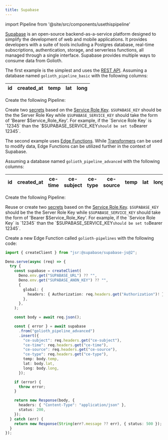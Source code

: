 ```yaml
---
title: Supabase
---
```


import Pipeline from '@site/src/components/usethispipeline'

[Supabase](https://supabase.com/) is an open-source backend-as-a-service
platform designed to simplify the development of web and mobile applications. It
provides developers with a suite of tools including a Postgres database,
real-time subscriptions, authentication, storage, and serverless functions, all
managed through a single interface. Supabase provides multiple ways to consume
data from Golioth.

The first example is the simplest and uses the
[REST API](https://supabase.com/docs/guides/api). Assuming a database named
`golioth_pipeline_basic` with the following columns:

| id | created_at | temp | lat | long |
| -- | ---------- | ---- | --- | ---- |

Create the following Pipeline:

<Pipeline link='https://console.golioth.io/pipeline?name=Supabase%20REST%20API%20Example&pipeline=c3RlcHM6CiAgLSBuYW1lOiBzdGVwMAogICAgZGVzdGluYXRpb246CiAgICAgIHR5cGU6IHdlYmhvb2sKICAgICAgdmVyc2lvbjogdjEKICAgICAgcGFyYW1ldGVyczoKICAgICAgICB1cmw6IGh0dHBzOi8vcmdnY3Fvc2x0cW9wY3d0d3doa2Muc3VwYWJhc2UuY28vZnVuY3Rpb25zL3YxL2dvbGlvdGgtcGlwZWxpbmUKICAgICAgICBoZWFkZXJzOgogICAgICAgICAgQXV0aG9yaXphdGlvbjogJFNVUEFCQVNFX0FVVEhfSEVBREVSCiAgICAgICAgICBhcGlrZXk6ICRTVVBBQkFTRV9BUElfS0VZCg=='/>

Create two [secrets](/data-routing/secrets) based on the
[Service Role Key](https://supabase.com/docs/guides/api/api-keys#the-servicerole-key).
`$SUPABASE_KEY` should be the the Server Role Key while `$SUPABASE_SERVICE_KEY`
should take the form of 'Bearer
$Service_Role_Key'. For example, if the `Service Role Key` is `12345` than the `$SUPABASE_SERVICE_KEY`should be set to`Bearer
12345`.

The second example uses
[Edge Functions](https://supabase.com/docs/guides/functions). While
[Transformers](/data-routing/transformers) can be used to modify data, Edge
Functions can be utilized further in the context of Supabase.

Assuming a database named `golioth_pipeline_advanced` with the following
columns:

| id | created_at | ce-time | ce-subject | ce-type | ce-source | temp | lat | long |
| -- | ---------- | ------- | ---------- | ------- | --------- | ---- | --- | ---- |

Create the following Pipeline:

<Pipeline link='https://console.golioth.io/pipeline?name=Supabase%20Edge%20Function%20Example&pipeline=c3RlcHM6CiAgLSBuYW1lOiBzdGVwMAogICAgZGVzdGluYXRpb246CiAgICAgIHR5cGU6IHdlYmhvb2sKICAgICAgdmVyc2lvbjogdjEKICAgICAgcGFyYW1ldGVyczoKICAgICAgICB1cmw6IGh0dHBzOi8vcmdnY3Fvc2x0cW9wY3d0d3doa2Muc3VwYWJhc2UuY28vZnVuY3Rpb25zL3YxL2dvbGlvdGgtcGlwZWxpbmUKICAgICAgICBoZWFkZXJzOgogICAgICAgICAgQXV0aG9yaXphdGlvbjogJFNVUEFCQVNFX0FVVEhfSEVBREVSCiAgICAgICAgICBhcGlrZXk6ICRTVVBBQkFTRV9BUElfS0VZCg=='/>

Reuse or create two [secrets](/data-routing/secrets) based on the
[Service Role Key](https://supabase.com/docs/guides/api/api-keys#the-servicerole-key).
`$SUPABASE_KEY` should be the the Server Role Key while `$SUPABASE_SERVICE_KEY`
should take the form of 'Bearer
$Service_Role_Key'. For example, if the `Service Role Key` is `12345` than the `$SUPABASE_SERVICE_KEY`should be set to`Bearer
12345`.

Create a new Edge Function called `golioth-pipelines` with the following code:

```ts
import { createClient } from "jsr:@supabase/supabase-js@2";

Deno.serve(async (req) => {
  try {
    const supabase = createClient(
      Deno.env.get("SUPABASE_URL") ?? "",
      Deno.env.get("SUPABASE_ANON_KEY") ?? "",
      {
        global: {
          headers: { Authorization: req.headers.get("Authorization")! },
        },
      },
    );

    const body = await req.json();

    const { error } = await supabase
      .from("golioth_pipeline_advanced")
      .insert({
        "ce-subject": req.headers.get("ce-subject"),
        "ce-time": req.headers.get("ce-time"),
        "ce-source": req.headers.get("ce-source"),
        "ce-type": req.headers.get("ce-type"),
        temp: body.temp,
        lat: body.lat,
        long: body.long,
      });

    if (error) {
      throw error;
    }

    return new Response(body, {
      headers: { "Content-Type": "application/json" },
      status: 200,
    });
  } catch (err) {
    return new Response(String(err?.message ?? err), { status: 500 });
  }
});
```
